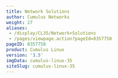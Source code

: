 ```yaml
---
title: Network Solutions
author: Cumulus Networks
weight: 27
aliases:
 - /display/CL35/Network+Solutions
 - /pages/viewpage.action?pageId=8357758
pageID: 8357758
product: Cumulus Linux
version: '3.5'
imgData: cumulus-linux-35
siteSlug: cumulus-linux-35
---
```

<article id="html-search-results" class="ht-content" style="display: none;">

</article>

<footer id="ht-footer">

</footer>
